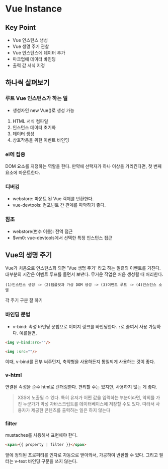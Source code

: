 # Vue Instance

## Key Point
- Vue 인스턴스 생성
- Vue 생명 주기 관찰
- Vue 인스턴스에 데이터 추가
- 마크업에 데이터 바인딩
- 출력 값 서식 지정

## 하나씩 살펴보기

### 루트 Vue 인스턴스가 하는 일
- 생성자인 new Vue()로 생성 가능
1. HTML 서식 컴파일
2. 인스턴스 데이터 초기화
3. 데이터 생성
4. 상호작용을 위한 이벤트 바인딩

### el에 집중
DOM 요소를 지정하는 역할을 한다. 만약에 선택자가 하나 이상을 가리킨다면, 첫 번째 요소에 마운트한다.

### 디버깅
- webstore: 마운트 된 Vue 객체를 반환한다.
- vue-devtools: 컴포넌트 간 관계를 파악하기 좋다.

### 참조
- webstore(변수 이름): 전역 접근
- $vm0: vue-devtools에서 선택한 특정 인스턴스 접근

## Vue의 생명 주기
Vue가 처음으로 인스턴스화 되면 'Vue 생명 주기' 라고 하는 일련의 이벤트를 거친다. 대부분의 시간은 이벤트 루프를 돌면서 보낸다. 무거운 작업은 처음 생성될 때 처리한다.

`(1)인스턴스 생성 -> (2)템플릿과 가상 DOM 생성 -> (3)이벤트 루프 -> (4)인스턴스 소멸`

각 주기 구분 잘 하기

### 바인딩 문법
- v-bind: 속성 바인딩 문법으로 이미지 링크를 바인딩한다. `:`로 줄여서 사용 가능하다. 예를들면,
```html
<img v-bind:src=""/>

<img :src=""/>
```
이때, v-bind를 전부 써주던지, 축약형을 사용하든지 통일되게 사용하는 것이 좋다.

### v-html
연결된 속성을 순수 html로 렌더링한다. 편리할 수는 있지만, 사용하지 않는 게 좋다.
> XSS에 노출될 수 있다. 특히 유저가 어떤 값을 입력하는 부분이라면, 악의를 가진 누군가가 악성 자바스크립트를 데이터베이스에 저장할 수도 있다. 따라서 사용자가 제공한 콘텐츠를 출력하는 일은 하지 않는다


### filter
mustaches를 사용해서 표현해야 한다.
```html
<span>{{ property | filter }}</span>
```
앞에 정의된 프로퍼티를 인자로 자동으로 받아와서, 가공하여 반환할 수 있다. 그리고 필터는 v-text 바인딩 구문을 쓰지 않는다.
